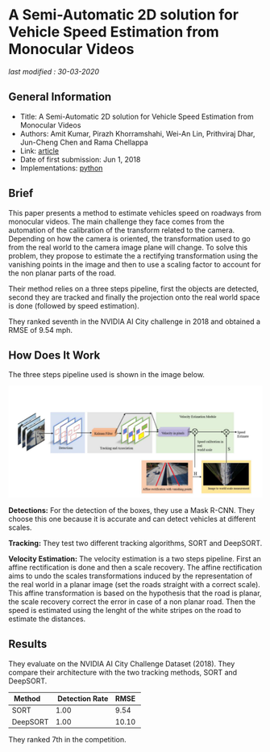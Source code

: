 # A Semi-Automatic 2D solution for Vehicle Speed Estimation from Monocular Videos

_last modified : 30-03-2020_

## General Information

- Title: A Semi-Automatic 2D solution for Vehicle Speed Estimation from Monocular Videos
- Authors: Amit Kumar, Pirazh Khorramshahi, Wei-An Lin, Prithviraj Dhar, Jun-Cheng Chen and Rama Chellappa
- Link: [article](http://openaccess.thecvf.com/content_cvpr_2018_workshops/papers/w3/Kumar_A_Semi-Automatic_2D_CVPR_2018_paper.pdf)
- Date of first submission: Jun 1, 2018
- Implementations:
    [python](https://github.com/NVIDIAAICITYCHALLENGE/2018AICITY_Maryland)

## Brief

This paper presents a method to estimate vehicles speed on roadways from monocular videos. The main challenge they face comes from the automation of the calibration of the transform related to the camera. Depending on how the camera is oriented, the transformation used to go from the real world to the camera image plane will change. To solve this problem, they propose to estimate the a rectifying transformation using the vanishing points in the image and then to use a scaling factor to account for the non planar parts of the road.

Their method relies on a three steps pipeline, first the objects are detected, second they are tracked and finally the projection onto the real world space is done (followed by speed estimation).

They ranked seventh in the NVIDIA AI City challenge in 2018 and obtained a RMSE of 9.54 mph.

## How Does It Work

The three steps pipeline used is shown in the image below.

![pipeline]( https://raw.githubusercontent.com/D3lt4lph4/papers/master/docs/images/flow/Semiautomatic2dspeedestimationmonocular/pipeline.png "pipeline")

**Detections:** For the detection of the boxes, they use a Mask R-CNN. They choose this one because it is accurate and can detect vehicles at different scales.

**Tracking:** They test two different tracking algorithms, SORT and DeepSORT.

**Velocity Estimation:** The velocity estimation is a two steps pipeline. First an affine rectification is done and then a scale recovery. The affine rectification aims to undo the scales transformations induced by the representation of the real world in a planar image (set the roads straight with a correct scale). This affine transformation is based on the hypothesis that the road is planar, the scale recovery correct the error in case of a non planar road. Then the speed is estimated using the lenght of the white stripes on the road to estimate the distances.


## Results

They evaluate on the NVIDIA AI City Challenge Dataset (2018). They compare their architecture with the two tracking methods, SORT and DeepSORT.

| Method | Detection Rate | RMSE |
|:-------|:---------------|:-----|
| SORT | 1.00 | 9.54 |
| DeepSORT | 1.00 | 10.10 |

They ranked 7th in the competition.